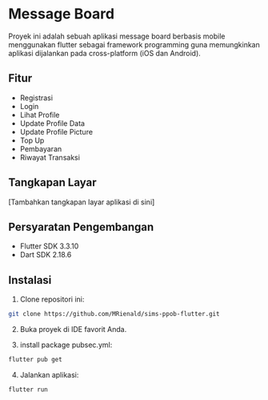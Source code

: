 # Message Board

Proyek ini adalah sebuah aplikasi message board berbasis mobile menggunakan flutter sebagai framework programming guna memungkinkan aplikasi dijalankan pada cross-platform (iOS dan Android).

## Fitur

- Registrasi
- Login
- Lihat Profile
- Update Profile Data
- Update Profile Picture
- Top Up
- Pembayaran
- Riwayat Transaksi

## Tangkapan Layar

[Tambahkan tangkapan layar aplikasi di sini]

## Persyaratan Pengembangan

- Flutter SDK 3.3.10
- Dart SDK 2.18.6

## Instalasi

1. Clone repositori ini:

```bash
git clone https://github.com/MRienald/sims-ppob-flutter.git
```

2. Buka proyek di IDE favorit Anda.

3. install package pubsec.yml: 
 
  ```bash
  flutter pub get
  ```

4. Jalankan aplikasi:

```bash
flutter run
```
